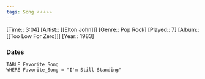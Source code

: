 ```yaml
---
tags: Song ⭐⭐⭐⭐⭐ 
---
```

[Time:: 3:04]
[Artist:: [[Elton John]]]
[Genre:: Pop Rock]
[Played:: 7]
[Album:: [[Too Low For Zero]]]
[Year:: 1983]
### Dates
````dataview
TABLE Favorite_Song
WHERE Favorite_Song = "I'm Still Standing"
````